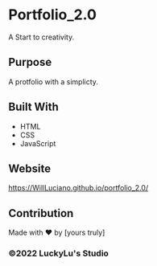 # Portfolio_2.0
A Start to creativity.
## Purpose
A protfolio with a simplicty. 

## Built With
* HTML
* CSS
* JavaScript

## Website
https://WillLuciano.github.io/portfolio_2.0/

## Contribution
Made with ❤️ by [yours truly]

### ©️2022 LuckyLu's Studio
